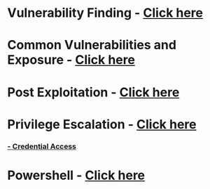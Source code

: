 # Vulnerability Finding - [Click here](https://github.com/sarathlalup/Cyber-security/tree/master/Windows%20Exploitaion/03.Vulnerability%20Finding)

# Common Vulnerabilities and Exposure - [Click here](https://github.com/sarathlalup/Cyber-security/blob/master/Windows%20Exploitaion/Common%20Vulnerabilities%20and%20Exposure.md)

# Post Exploitation - [Click here](https://github.com/sarathlalup/Cyber-security/tree/master/Windows%20Exploitaion/Post%20Exploitaion)

# Privilege Escalation - [Click here](https://github.com/sarathlalup/Cyber-security/tree/master/Windows%20Exploitaion/Privilege%20escalation)
### [- Credential Access](https://github.com/sarathlalup/Cyber-security/tree/master/Windows%20Exploitaion/Credential%20Access)

# Powershell - [Click here](https://github.com/sarathlalup/Cyber-security/tree/master/Windows%20Exploitaion/Powershell)
